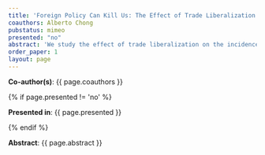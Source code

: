 ```yaml
---
title: 'Foreign Policy Can Kill Us: The Effect of Trade Liberalization on Domestic Violence'
coauthors: Alberto Chong
pubstatus: mimeo
presented: "no"
abstract: 'We study the effect of trade liberalization on the incidence of domestic violence in Peru. We exploit the pre-2007-reform industrial composition of male and female employment in par with tariff changes to compute two measures of exposure to trade liberalization, in a similar vein as in Dix-Carneiro and Kovak (2015). We find that a decrease of 1 percentage point in tariff protection for men, increased the probability of female suffering physical domestic violence in about 2 percentage points. This imply that between 2004 and 2011, a district in which male were exposed to the mean reduction in tariffs, physical violence increased in 20 percentage points relative to other districts. Female exposure to the trade reform reduced domestic violence (but this difference was not statistically significant). We then demonstrate that these impacts are driven by the unskilled females (i.e. those with a low level of bargaining power). Furthermore, we show that the main link between trade liberalization and domestic violence is the labor market: male exposure to tariff cuts increased employment for both the unskilled and skilled female. This suggests that when female labor opportunities are enhanced, women with low bargaining power experiences more violence, as suggested by the male-backlash theory. However, when women with high bargaining power have better opportunities, they do not experience a rise in violence.'
order_paper: 1
layout: page
---
```

<p><b>Co-author(s)</b>: {{ page.coauthors }} </p>

{% if page.presented != 'no' %}
<p><b>Presented in</b>: {{ page.presented }} </p>
{% endif %}

<p><b>Abstract</b>: {{ page.abstract }} </p>
